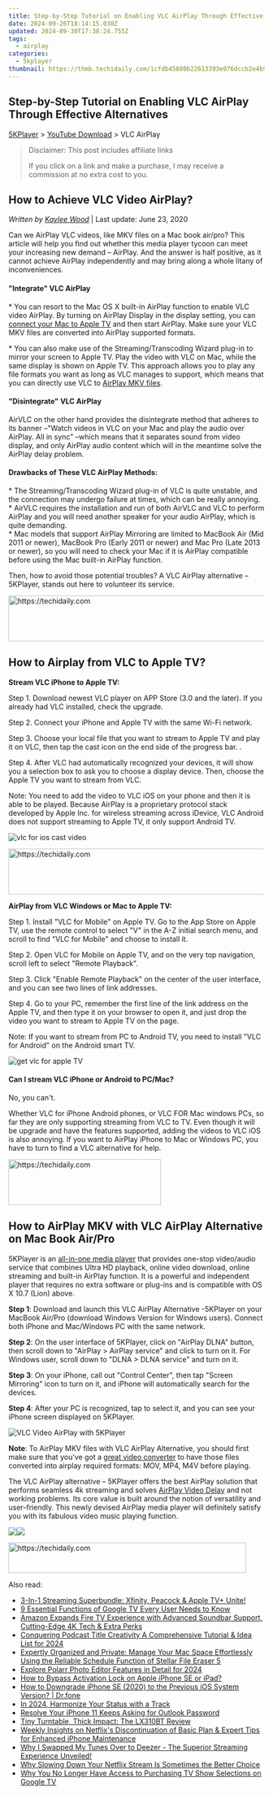 ```yaml
---
title: Step-by-Step Tutorial on Enabling VLC AirPlay Through Effective Alternatives
date: 2024-09-26T18:14:15.030Z
updated: 2024-09-30T17:38:24.755Z
tags:
  - airplay
categories:
  - 5kplayer
thumbnail: https://thmb.techidaily.com/1cfdb45880b22613393e076dccb2e4b9121be109b6dcfeb0d6890b8517504874.jpg
---
```


## Step-by-Step Tutorial on Enabling VLC AirPlay Through Effective Alternatives

[5KPlayer](https://tools.techidaily.com/5kplayer/products/) \> [YouTube Download](https://tools.techidaily.com/5kplayer/youtube-download/) \> VLC AirPlay

>  Disclaimer: This post includes affiliate links
>
>  If you click on a link and make a purchase, I may receive a commission at no extra cost to you.
>

## How to Achieve VLC Video AirPlay?

 _Written by [Kaylee Wood](https://www.quora.com/profile/Amanda-Hu-21)_ | Last update: June 23, 2020

Can we AirPlay VLC videos, like MKV files on a Mac book air/pro? This article will help you find out whether this media player tycoon can meet your increasing new demand – AirPlay. And the answer is half positive, as it cannot achieve AirPlay independently and may bring along a whole litany of inconveniences.

#### **"Integrate" VLC AirPlay**

 \* You can resort to the Mac OS X built-in AirPlay function to enable VLC video AirPlay. By turning on AirPlay Display in the display setting, you can [connect your Mac to Apple TV](https://tools.techidaily.com/5kplayer/airplay/) and then start AirPlay. Make sure your VLC MKV files are converted into AirPlay supported formats.

 \* You can also make use of the Streaming/Transcoding Wizard plug-in to mirror your screen to Apple TV. Play the video with VLC on Mac, while the same display is shown on Apple TV. This approach allows you to play any file formats you want as long as VLC manages to support, which means that you can directly use VLC to [AirPlay MKV files](https://tools.techidaily.com/5kplayer/airplay/).

#### **"Disintegrate" VLC AirPlay**

AirVLC on the other hand provides the disintegrate method that adheres to its banner –"Watch videos in VLC on your Mac and play the audio over AirPlay. All in sync" –which means that it separates sound from video display, and only AirPlay audio content which will in the meantime solve the AirPlay delay problem.

#### **Drawbacks of These VLC AirPlay Methods:**

\* The Streaming/Transcoding Wizard plug-in of VLC is quite unstable, and the connection may undergo failure at times, which can be really annoying.  
 \* AirVLC requires the installation and run of both AirVLC and VLC to perform AirPlay and you will need another speaker for your audio AirPlay, which is quite demanding.  
 \* Mac models that support AirPlay Mirroring are limited to MacBook Air (Mid 2011 or newer), MacBook Pro (Early 2011 or newer) and Mac Pro (Late 2013 or newer), so you will need to check your Mac if it is AirPlay compatible before using the Mac built-in AirPlay function.

Then, how to avoid those potential troubles? A VLC AirPlay alternative – 5KPlayer, stands out here to volunteer its service.

<!-- affiliate ads begin -->
<a href="https://ephamedtechinc.pxf.io/c/5597632/2136621/26400" target="_top" id="2136621">
  <img src="//a.impactradius-go.com/display-ad/26400-2136621" border="0" alt="https://techidaily.com" width="728" height="90"/>
</a>
<img height="0" width="0" src="https://ephamedtechinc.pxf.io/i/5597632/2136621/26400" style="position:absolute;visibility:hidden;" border="0" />
<!-- affiliate ads end -->

## How to Airplay from VLC to Apple TV?

**Stream VLC iPhone to Apple TV:**

Step 1\. Download newest VLC player on APP Store (3.0 and the later). If you already had VLC installed, check the upgrade. 

Step 2\. Connect your iPhone and Apple TV with the same Wi-Fi network.

Step 3\. Choose your local file that you want to stream to Apple TV and play it on VLC, then tap the cast icon on the end side of the progress bar. . 

Step 4\. After VLC had automatically recognized your devices, it will show you a selection box to ask you to choose a display device. Then, choose the Apple TV you want to stream from VLC. 

Note: You need to add the video to VLC iOS on your phone and then it is able to be played. Because AirPlay is a proprietary protocol stack developed by Apple Inc. for wireless streaming across iDevice, VLC Android does not support streaming to Apple TV, it only support Android TV. 

![vlc for ios cast video](https://www.5kplayer.com/airplay/img/vlc-ios-cast.jpg) 

<!-- affiliate ads begin -->
<a href="https://appsumo.8odi.net/c/5597632/2144297/7443" target="_top" id="2144297">
  <img src="//a.impactradius-go.com/display-ad/7443-2144297" border="0" alt="https://techidaily.com" width="600" height="90"/>
</a>
<img height="0" width="0" src="https://appsumo.8odi.net/i/5597632/2144297/7443" style="position:absolute;visibility:hidden;" border="0" />
<!-- affiliate ads end -->

**AirPlay from VLC Windows or Mac to Apple TV:** 

Step 1\. Install "VLC for Mobile" on Apple TV. Go to the App Store on Apple TV, use the remote control to select "V" in the A-Z initial search menu, and scroll to find "VLC for Mobile" and choose to install it.

Step 2\. Open VLC for Mobile on Apple TV, and on the very top navigation, scroll left to select "Remote Playback".

Step 3\. Click "Enable Remote Playback" on the center of the user interface, and you can see two lines of link addresses.

Step 4\. Go to your PC, remember the first line of the link address on the Apple TV, and then type it on your browser to open it, and just drop the video you want to stream to Apple TV on the page. 

Note: If you want to stream from PC to Android TV, you need to install "VLC for Android" on the Android smart TV.

![get vlc for apple TV](https://www.5kplayer.com/airplay/img/vlc-for-mobile-tv.jpg) 

#### **Can I stream VLC iPhone or Android to PC/Mac?**

No, you can't. 

Whether VLC for iPhone Android phones, or VLC FOR Mac windows PCs, so far they are only supporting streaming from VLC to TV. Even though it will be upgrade and have the features supported, adding the videos to VLC iOS is also annoying. If you want to AirPlay iPhone to Mac or Windows PC, you have to turn to find a VLC alternative for help. 

<!-- affiliate ads begin -->
<a href="https://aligracehair.sjv.io/c/5597632/2080328/19272" target="_top" id="2080328">
  <img src="//a.impactradius-go.com/display-ad/19272-2080328" border="0" alt="https://techidaily.com" width="300" height="90"/>
</a>
<img height="0" width="0" src="https://aligracehair.sjv.io/i/5597632/2080328/19272" style="position:absolute;visibility:hidden;" border="0" />
<!-- affiliate ads end -->

## How to AirPlay MKV with VLC AirPlay Alternative on Mac Book Air/Pro

5KPlayer is an [all-in-one media player](https://tools.techidaily.com/5kplayer/products/) that provides one-stop video/audio service that combines Ultra HD playback, online video download, online streaming and built-in AirPlay function. It is a powerful and independent player that requires no extra software or plug-ins and is compatible with OS X 10.7 (Lion) above.

**Step 1**: Download and launch this VLC AirPlay Alternative -5KPlayer on your MacBook Air/Pro (download Windows Version for Windows users). Connect both iPhone and Mac/Windows PC with the same network.

**Step 2**: On the user interface of 5KPlayer, click on "AirPlay DLNA" button, then scroll down to "AirPlay > AirPlay service" and click to turn on it. For Windows user, scroll down to "DLNA > DLNA service" and turn on it. 

**Step 3**: On your iPhone, call out "Control Center", then tap "Screen Mirroring" icon to turn on it, and iPhone will automatically search for the devices. 

**Step 4**: After your PC is recognized, tap to select it, and you can see your iPhone screen displayed on 5KPlayer. 

![VLC Video AirPlay with 5KPlayer](https://www.5kplayer.com/airplay/img/5kp-airplay.jpg) 

**Note**: To AirPlay MKV files with VLC AirPlay Alternative, you should first make sure that you've got a [great video converter](https://tools.techidaily.com/5kplayer/products/) to have those files converted into airplay required formats: MOV, MP4, M4V before playing.

The VLC AirPlay alternative – 5KPlayer offers the best AirPlay solution that performs seamless 4k streaming and solves [AirPlay Video Delay](https://tools.techidaily.com/5kplayer/airplay/) and not working problems. Its core value is built around the notion of versatility and user-friendly. This newly devised AirPlay media player will definitely satisfy you with its fabulous video music playing function. 

[![](https://www.5kplayer.com/airplay/../button/freedownwhitewin.png)](https://tools.techidaily.com/5kplayer/products/)[![](https://www.5kplayer.com/airplay/../button/freedownbackmac.png)](https://tools.techidaily.com/5kplayer/products/)

<!-- affiliate ads begin -->
<a href="https://aligracehair.sjv.io/c/5597632/2135404/19272" target="_top" id="2135404">
  <img src="//a.impactradius-go.com/display-ad/19272-2135404" border="0" alt="https://techidaily.com" width="468" height="60"/>
</a>
<img height="0" width="0" src="https://aligracehair.sjv.io/i/5597632/2135404/19272" style="position:absolute;visibility:hidden;" border="0" />
<!-- affiliate ads end -->

<ins class="adsbygoogle"
     style="display:block"
     data-ad-format="autorelaxed"
     data-ad-client="ca-pub-7571918770474297"
     data-ad-slot="1223367746"></ins>

<ins class="adsbygoogle"
     style="display:block"
     data-ad-client="ca-pub-7571918770474297"
     data-ad-slot="8358498916"
     data-ad-format="auto"
     data-full-width-responsive="true"></ins>

<span class="atpl-alsoreadstyle">Also read:</span>
<div><ul>
<li><a href="https://media-tips.techidaily.com/3-in-1-streaming-superbundle-xfinity-peacock-and-apple-tvplus-unite/"><u>3-In-1 Streaming Superbundle: Xfinity, Peacock & Apple TV+ Unite!</u></a></li>
<li><a href="https://media-tips.techidaily.com/9-essential-functions-of-google-tv-every-user-needs-to-know/"><u>9 Essential Functions of Google TV Every User Needs to Know</u></a></li>
<li><a href="https://media-tips.techidaily.com/amazon-expands-fire-tv-experience-with-advanced-soundbar-support-cutting-edge-4k-tech-and-extra-perks/"><u>Amazon Expands Fire TV Experience with Advanced Soundbar Support, Cutting-Edge 4K Tech & Extra Perks</u></a></li>
<li><a href="https://extra-hints.techidaily.com/conquering-podcast-title-creativity-a-comprehensive-tutorial-and-idea-list-for-2024/"><u>Conquering Podcast Title Creativity A Comprehensive Tutorial & Idea List for 2024</u></a></li>
<li><a href="https://data-safeguard.techidaily.com/expertly-organized-and-private-manage-your-mac-space-effortlessly-using-the-reliable-schedule-function-of-stellar-file-eraser-5/"><u>Expertly Organized and Private: Manage Your Mac Space Effortlessly Using the Reliable Schedule Function of Stellar File Eraser 5</u></a></li>
<li><a href="https://article-helps.techidaily.com/explore-polarr-photo-editor-features-in-detail-for-2024/"><u>Explore Polarr Photo Editor Features in Detail for 2024</u></a></li>
<li><a href="https://activate-lock.techidaily.com/how-to-bypass-activation-lock-on-apple-iphone-se-or-ipad-by-drfone-ios/"><u>How to Bypass Activation Lock on Apple iPhone SE or iPad?</u></a></li>
<li><a href="https://blog-min.techidaily.com/how-to-downgrade-iphone-se-2020-to-the-previous-ios-system-version-drfone-by-drfone-ios-system-repair-ios-system-repair/"><u>How to Downgrade iPhone SE (2020) to the Previous iOS System Version? | Dr.fone</u></a></li>
<li><a href="https://some-knowledge.techidaily.com/in-2024-harmonize-your-status-with-a-track/"><u>In 2024, Harmonize Your Status with a Track</u></a></li>
<li><a href="https://ios-unlock.techidaily.com/resolve-your-iphone-11-keeps-asking-for-outlook-password-by-drfone-ios/"><u>Resolve Your iPhone 11 Keeps Asking for Outlook Password</u></a></li>
<li><a href="https://buynow-marvelous.techidaily.com/tiny-turntable-thick-impact-the-lx310bt-review/"><u>Tiny Turntable, Thick Impact: The LX310BT Review</u></a></li>
<li><a href="https://media-tips.techidaily.com/weekly-insights-on-netflixs-discontinuation-of-basic-plan-and-expert-tips-for-enhanced-iphone-maintenance/"><u>Weekly Insights on Netflix's Discontinuation of Basic Plan & Expert Tips for Enhanced iPhone Maintenance</u></a></li>
<li><a href="https://media-tips.techidaily.com/why-i-swapped-my-tunes-over-to-deezer-the-superior-streaming-experience-unveiled/"><u>Why I Swapped My Tunes Over to Deezer - The Superior Streaming Experience Unveiled!</u></a></li>
<li><a href="https://media-tips.techidaily.com/why-slowing-down-your-netflix-stream-is-sometimes-the-better-choice/"><u>Why Slowing Down Your Netflix Stream Is Sometimes the Better Choice</u></a></li>
<li><a href="https://media-tips.techidaily.com/why-you-no-longer-have-access-to-purchasing-tv-show-selections-on-google-tv/"><u>Why You No Longer Have Access to Purchasing TV Show Selections on Google TV</u></a></li>
</ul></div>

